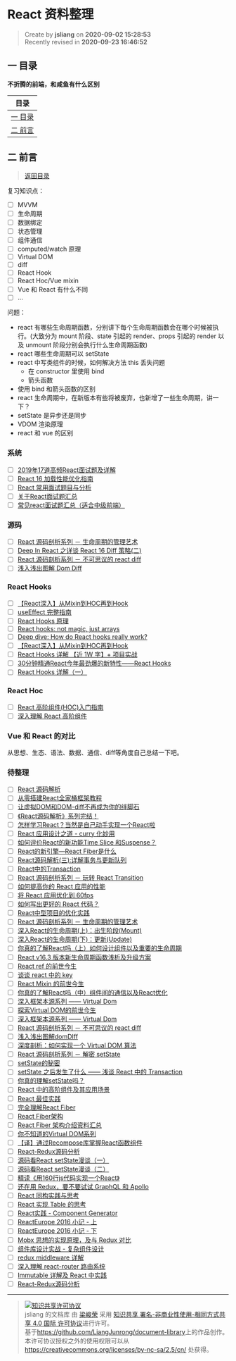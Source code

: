 React 资料整理
===

> Create by **jsliang** on **2020-09-02 15:28:53**  
> Recently revised in **2020-09-23 16:46:52**

## <a name="chapter-one" id="chapter-one"></a>一 目录

**不折腾的前端，和咸鱼有什么区别**

| 目录 |
| --- |
| [一 目录](#chapter-one) |
| <a name="catalog-chapter-two" id="catalog-chapter-two"></a>[二 前言](#chapter-two) |

## <a name="chapter-two" id="chapter-two"></a>二 前言

> [返回目录](#chapter-one)

复习知识点：

* [ ] MVVM
* [ ] 生命周期
* [ ] 数据绑定
* [ ] 状态管理
* [ ] 组件通信
* [ ] computed/watch 原理
* [ ] Virtual DOM
* [ ] diff
* [ ] React Hook
* [ ] React Hoc/Vue mixin
* [ ] Vue 和 React 有什么不同
* [ ] ...

问题：

* react 有哪些生命周期函数，分别讲下每个生命周期函数会在哪个时候被执行。(大致分为 mount 阶段、state 引起的 render、props 引起的 render 以及 unmount 阶段分别会执行什么生命周期函数)
* react 哪些生命周期可以 setState
* react 中写类组件的时候，如何解决方法 this 丢失问题
   * 在 constructor 里使用 bind
   * 箭头函数
* 使用 bind 和箭头函数的区别
* react 生命周期中，在新版本有些将被废弃，也新增了一些生命周期，讲一下？
* setState 是异步还是同步
* VDOM 渲染原理
* react 和 vue 的区别

### 系统

* [ ] [2019年17道高频React面试题及详解](https://juejin.im/post/5d5f44dae51d4561df7805b4)
* [ ] [React 16 加载性能优化指南](https://mp.weixin.qq.com/s/XSvhOF_N0VbuOKStwi0IYw)
* [ ] [React 常用面试题目与分析](https://zhuanlan.zhihu.com/p/24856035#tipjar)
* [ ] [关于React面试题汇总](https://juejin.im/post/6844903620664623111)
* [ ] [常见react面试题汇总（适合中级前端）](https://segmentfault.com/a/1190000016885832)

### 源码

* [ ] [React 源码剖析系列 － 生命周期的管理艺术](https://zhuanlan.zhihu.com/p/20312691)
* [ ] [Deep In React 之详谈 React 16 Diff 策略(二)](https://juejin.im/post/5d3e3231e51d4510926a7c39)
* [ ] [React 源码剖析系列 － 不可思议的 react diff](https://zhuanlan.zhihu.com/p/20346379)
* [ ] [浅入浅出图解 Dom Diff](https://juejin.im/post/5ad550f06fb9a028b4118d99)

### React Hooks

* [ ] [【React深入】从Mixin到HOC再到Hook](https://juejin.im/post/5cad39b3f265da03502b1c0a)
* [ ] [useEffect 完整指南](https://overreacted.io/zh-hans/a-complete-guide-to-useeffect/)
* [ ] [React Hooks 原理](https://github.com/brickspert/blog/issues/26)
* [ ] [React hooks: not magic, just arrays](https://medium.com/@ryardley/react-hooks-not-magic-just-arrays-cd4f1857236e)
* [ ] [Deep dive: How do React hooks really work?](https://www.netlify.com/blog/2019/03/11/deep-dive-how-do-react-hooks-really-work/)
* [ ] [【React深入】从Mixin到HOC再到Hook](https://juejin.im/post/5cad39b3f265da03502b1c0a)
* [ ] [React Hooks 详解 【近 1W 字】+ 项目实战](https://juejin.im/post/5dbbdbd5f265da4d4b5fe57d)
* [ ] [30分钟精通React今年最劲爆的新特性——React Hooks](https://segmentfault.com/a/1190000016950339)
* [ ] [React Hooks 详解（一）](http://huayifeng.top:2368/react-hooks/)

### React Hoc

* [ ] [React 高阶组件(HOC)入门指南](https://juejin.im/post/5914fb4a0ce4630069d1f3f6)
* [ ] [深入理解 React 高阶组件](https://zhuanlan.zhihu.com/p/24776678)

### Vue 和 React 的对比

从思想、生态、语法、数据、通信、diff等角度自己总结一下吧。

### 待整理

* [ ] [React 源码解析](https://zhuanlan.zhihu.com/p/28697362)
* [ ] [从零搭建React全家桶框架教程](https://github.com/brickspert/blog/issues/1)
* [ ] [让虚拟DOM和DOM-diff不再成为你的绊脚石](https://juejin.im/post/6844903806132568072)
* [ ] [《React源码解析》系列完结！](https://juejin.im/post/6844903568487497741?utm_medium=fe&utm_source=weixinqun)
* [ ] [怎样学习React？当然是自己动手实现一个React啦](https://juejin.im/post/6844903593078685709)
* [ ] [React 应用设计之道 - curry 化妙用](https://zhuanlan.zhihu.com/p/35833143)
* [ ] [如何评价React的新功能Time Slice 和Suspense？](https://www.zhihu.com/question/268028123)
* [ ] [React的新引擎—React Fiber是什么](http://www.infoq.com/cn/articles/what-the-new-engine-of-react)
* [ ] [React源码解析(三):详解事务与更新队列](https://juejin.im/post/6844903511478697998)
* [ ] [React中的Transaction](https://oychao.github.io/2017/09/25/react/16_transaction/)
* [ ] [React 源码剖析系列 － 玩转 React Transition](https://zhuanlan.zhihu.com/p/20419592)
* [ ] [如何提高你的 React 应用的性能](https://juejin.im/post/6844903518826938382)
* [ ] [将 React 应用优化到 60fps](https://zhuanlan.zhihu.com/p/24959748)
* [ ] [如何写出更好的 React 代码？](https://juejin.im/post/6844903600989143054)
* [ ] [React中型项目的优化实践](https://juejin.im/post/6844903619913842696)
* [ ] [React 源码剖析系列 － 生命周期的管理艺术](https://zhuanlan.zhihu.com/p/20312691)
* [ ] [深入React的生命周期(上)：出生阶段(Mount)](https://zhuanlan.zhihu.com/p/30757059)
* [ ] [深入React的生命周期(下)：更新(Update)](https://zhuanlan.zhihu.com/p/30971608)
* [ ] [你真的了解React吗（上）如何设计组件以及重要的生命周期](https://zhuanlan.zhihu.com/p/27828773)
* [ ] [React v16.3 版本新生命周期函数浅析及升级方案](https://juejin.im/post/6844903600309665799)
* [ ] [React ref 的前世今生](https://zhuanlan.zhihu.com/p/40462264)
* [ ] [谈谈 react 中的 key](https://juejin.im/post/6844903561197781000)
* [ ] [React Mixin 的前世今生](https://zhuanlan.zhihu.com/p/20361937)
* [ ] [你真的了解React吗（中）组件间的通信以及React优化](https://zhuanlan.zhihu.com/p/27828866)
* [ ] [深入框架本源系列 —— Virtual Dom](https://juejin.im/post/6844903615652610055)
* [ ] [探索Virtual DOM的前世今生](https://zhuanlan.zhihu.com/p/35876032)
* [ ] [深入框架本源系列 —— Virtual Dom](https://juejin.im/post/6844903615652610055#heading-2)
* [ ] [React 源码剖析系列 － 不可思议的 react diff](https://zhuanlan.zhihu.com/p/20346379)
* [ ] [浅入浅出图解domDIff](https://juejin.im/post/6844903592520843277)
* [ ] [深度剖析：如何实现一个 Virtual DOM 算法](https://github.com/livoras/blog/issues/13)
* [ ] [React 源码剖析系列 － 解密 setState](https://zhuanlan.zhihu.com/p/20328570)
* [ ] [setState的秘密](https://juejin.im/post/6844903492130177037)
* [ ] [setState 之后发生了什么 —— 浅谈 React 中的 Transaction](https://undefinedblog.com/what-happened-after-set-state/)
* [ ] [你真的理解setState吗？](https://zhuanlan.zhihu.com/p/39512941)
* [ ] [React 中的高阶组件及其应用场景](https://juejin.im/post/6844903782355042312)
* [ ] [React 最佳实践](https://segmentfault.com/a/1190000018107137)
* [ ] [完全理解React Fiber](http://www.ayqy.net/blog/dive-into-react-fiber/)
* [ ] [React Fiber架构](https://juejin.im/entry/6844903608308236296)
* [ ] [React Fiber 架构介绍资料汇总](https://segmentfault.com/a/1190000012834204)
* [ ] [你不知道的Virtual DOM系列](https://segmentfault.com/a/1190000016129036)
* [ ] [【译】通过Recompose库掌握React函数组件](https://juejin.im/entry/6844903662209204237)
* [ ] [React-Redux源码分析](https://juejin.im/post/6844903498346135565)
* [ ] [源码看React setState漫谈（一）](https://segmentfault.com/a/1190000011170740)
* [ ] [源码看React setState漫谈（二）](https://segmentfault.com/a/1190000011184268)
* [ ] [精读《用160行js代码实现一个React》](https://juejin.im/post/6844903613270065159)
* [ ] [还在用 Redux，要不要试试 GraphQL 和 Apollo](https://juejin.im/post/6844903607523868680)
* [ ] [React 同构实践与思考](https://zhuanlan.zhihu.com/p/20669111)
* [ ] [React 实现 Table 的思考](https://zhuanlan.zhihu.com/p/20848369)
* [ ] [React实践 - Component Generator](https://zhuanlan.zhihu.com/p/21386862)
* [ ] [ReactEurope 2016 小记 - 上](https://zhuanlan.zhihu.com/p/21379350)
* [ ] [ReactEurope 2016 小记 - 下](https://zhuanlan.zhihu.com/p/21616613)
* [ ] [Mobx 思想的实现原理，及与 Redux 对比](https://zhuanlan.zhihu.com/p/25585910)
* [ ] [组件库设计实战 - 复杂组件设计](https://zhuanlan.zhihu.com/p/29034015)
* [ ] [redux middleware 详解](https://zhuanlan.zhihu.com/p/20597452)
* [ ] [深入理解 react-router 路由系统](https://zhuanlan.zhihu.com/p/20381597)
* [ ] [Immutable 详解及 React 中实践](https://zhuanlan.zhihu.com/p/20295971)
* [ ] [React-Redux源码分析](https://zhuanlan.zhihu.com/p/29723405)

---

> <a rel="license" href="http://creativecommons.org/licenses/by-nc-sa/4.0/"><img alt="知识共享许可协议" style="border-width:0" src="https://i.creativecommons.org/l/by-nc-sa/4.0/88x31.png" /></a><br /><span xmlns:dct="http://purl.org/dc/terms/" property="dct:title">jsliang 的文档库</span> 由 <a xmlns:cc="http://creativecommons.org/ns#" href="https://github.com/LiangJunrong/document-library" property="cc:attributionName" rel="cc:attributionURL">梁峻荣</a> 采用 <a rel="license" href="http://creativecommons.org/licenses/by-nc-sa/4.0/">知识共享 署名-非商业性使用-相同方式共享 4.0 国际 许可协议</a>进行许可。<br />基于<a xmlns:dct="http://purl.org/dc/terms/" href="https://github.com/LiangJunrong/document-library" rel="dct:source">https://github.com/LiangJunrong/document-library</a>上的作品创作。<br />本许可协议授权之外的使用权限可以从 <a xmlns:cc="http://creativecommons.org/ns#" href="https://creativecommons.org/licenses/by-nc-sa/2.5/cn/" rel="cc:morePermissions">https://creativecommons.org/licenses/by-nc-sa/2.5/cn/</a> 处获得。